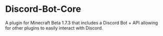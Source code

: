 # Discord-Bot-Core
A plugin for Minecraft Beta 1.7.3 that includes a Discord Bot + API allowing for other plugins to easily interact with Discord.
